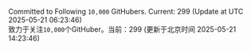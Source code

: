 Committed to Following `10,000` GitHubers. Current: <!-- FOLLOWING_COUNT -->299<!-- FOLLOWING_COUNT --> (Update at UTC <!-- LAST_UPDATED -->2025-05-21 06:23:46<!-- LAST_UPDATED -->)<br>
致力于关注`10,000`个GitHuber。当前：<!-- FOLLOWING_COUNT -->299<!-- FOLLOWING_COUNT --> (更新于北京时间 <!-- LAST_UPDATED_CST -->2025-05-21 14:23:46<!-- LAST_UPDATED_CST -->)
